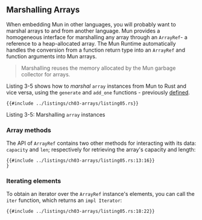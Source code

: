 ## Marshalling Arrays

When embedding Mun in other languages, you will probably want to marshal arrays to and from another language.
Mun provides a homogeneous interface for marshalling any array through an `ArrayRef`- a reference to a heap-allocated array.
The Mun Runtime automatically handles the conversion from a function return type into an `ArrayRef` and function arguments into Mun arrays.

> Marshalling reuses the memory allocated by the Mun garbage collector for arrays.

Listing 3-5 shows how to _marshal_ `array` instances from Mun to Rust and vice versa, using the `generate` and `add_one` functions - previously [defined](ch03-01-dynamically-sized-arrays.md).

```rust,no_run,noplaypen
{{#include ../listings/ch03-arrays/listing05.rs}}
```

<span class="caption">Listing 3-5: Marshalling `array` instances</span>

### Array methods

The API of `ArrayRef` contains two other methods for interacting with its data: `capacity` and `len`; respectively for retrieving the array's capacity and length:

```rust,no_run,noplaypen
{{#include ../listings/ch03-arrays/listing05.rs:13:16}}
}
```

### Iterating elements

To obtain an iterator over the `ArrayRef` instance's elements, you can call the `iter` function, which returns an `impl Iterator`:

```rust,no_run,noplaypen
{{#include ../listings/ch03-arrays/listing05.rs:18:22}}
```
